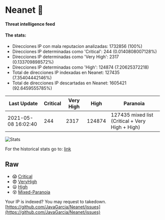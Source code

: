 # Neanet :hocho:
#### Threat intelligence feed
#### The stats:

- Direcciones IP con mala reputacion analizadas: 1732856 (100%)
- Direcciones IP determinadas como 'Critical':  244 (0.0140808007128%)
- Direcciones IP determinadas como 'Very High':  2317 (0.133709898572%)
- Direcciones IP determinadas como 'High':  124874 (7.20625372218)
- Total de direcciones IP indexadas en Neanet:  127435 (7.35404442146%)
- Total de direcciones IP descartadas en Neanet:  1605421 (92.6459555785%)

| Last Update | Critical | Very High | High | Paranoia |
| --- | --- | --- | --- | --- |
| 2021-05-08 16:02:40 | 244 | 2317 | 124874 | 127435 mixed list (Critical + Very High + High)|

![Stats](https://docs.google.com/spreadsheets/d/e/2PACX-1vSnaNMIXVabIpDJjufMlzH7poXnshF3mgd8Is1g9ytUEzVsP5my4Trn8f-xkoLLQ38xpL3HtmUexLo6/pubchart?oid=501124687&format=image)

For the historical stats go to: [link](/stats.csv)
## Raw
- :scream: [Critical](https://raw.githubusercontent.com/JavaGarcia/Neanet/master/blacklists/neanet_critical.txt)
- :fearful: [VeryHigh](https://raw.githubusercontent.com/JavaGarcia/Neanet/master/blacklists/neanet_veryHigh.txtt)
- :frowning: [High](https://raw.githubusercontent.com/JavaGarcia/Neanet/master/blacklists/neanet_high.txt)
- :dizzy_face: [Mixed-Paranoia](https://raw.githubusercontent.com/JavaGarcia/Neanet/master/blacklists/neanet_all.txt)


Your IP is indexed? You may request to takedown. [https://github.com/JavaGarcia/Neanet/issues](https://github.com/JavaGarcia/Neanet/issues)












































































































































































































































































































































































































































































































































































































































































































































































































































































































































































































































































































































































































































































































































































































































































































































































































































































































































































































































































































































































































































































































































































































































































































































































































































































































































































































































































































































































































































































































































































































































































































































































































































































































































































































































































































































































































































































































































































































































































































































































































































































































































































































































































































































































































































































































































































































































































































































































































































































































































































































































































































































































































































































































































































































































































































































































































































































































































































































































































































































































































































































































































































































































































































































































































